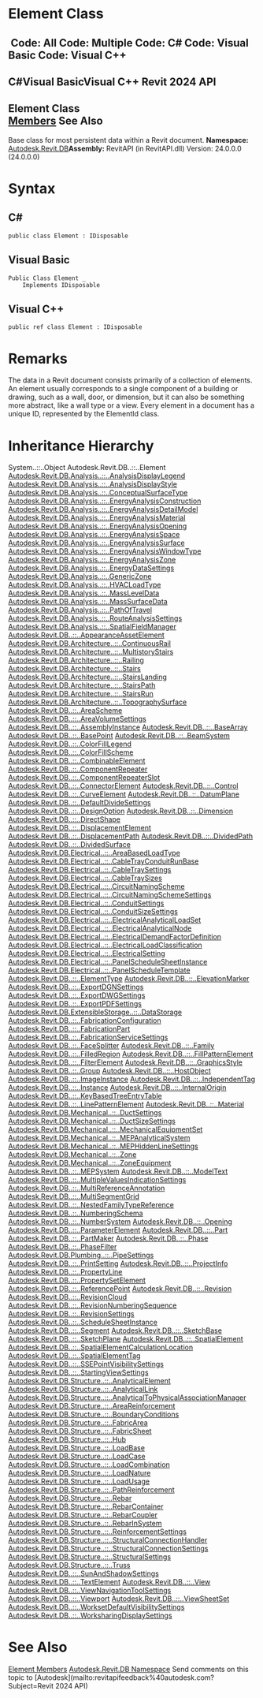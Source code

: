 # Element Class

﻿
 Code: All Code: Multiple Code: C# Code: Visual Basic Code: Visual C++   
---  
C#Visual BasicVisual C++
Revit 2024 API  
---  
Element Class  
[Members](671c33f6-169b-17ca-583b-42f9df50ace5.md "Element Members") See Also  
---  
Base class for most persistent data within a Revit document. 
**Namespace:** [Autodesk.Revit.DB](87546ba7-461b-c646-cbb1-2cb8f5bff8b2.md "Autodesk.Revit.DB Namespace")**Assembly:** RevitAPI (in RevitAPI.dll) Version: 24.0.0.0 (24.0.0.0)
# Syntax
C#  
---  
```text
public class Element : IDisposable
```
  
Visual Basic  
---  
```text
Public Class Element _
	Implements IDisposable
```
  
Visual C++  
---  
```text
public ref class Element : IDisposable
```
  
# Remarks
The data in a Revit document consists primarily of a collection of elements. An element usually corresponds to a single component of a building or drawing, such as a wall, door, or dimension, but it can also be something more abstract, like a wall type or a view. Every element in a document has a unique ID, represented by the ElementId class. 
# Inheritance Hierarchy
System..::..Object Autodesk.Revit.DB..::..Element [Autodesk.Revit.DB.Analysis..::..AnalysisDisplayLegend](c9bd55c9-e4fc-8a7a-0cd9-b2605fcb6a56.md "AnalysisDisplayLegend Class") [Autodesk.Revit.DB.Analysis..::..AnalysisDisplayStyle](927357e1-9874-8b73-72c8-ff2bb78bfa82.md "AnalysisDisplayStyle Class") [Autodesk.Revit.DB.Analysis..::..ConceptualSurfaceType](b79ddf97-2888-ceda-a2c4-222dab08163e.md "ConceptualSurfaceType Class") [Autodesk.Revit.DB.Analysis..::..EnergyAnalysisConstruction](81de66b3-0235-9d05-14ee-22bf2efac937.md "EnergyAnalysisConstruction Class") [Autodesk.Revit.DB.Analysis..::..EnergyAnalysisDetailModel](858aed23-8a94-a70a-c1fc-ca03523e2f02.md "EnergyAnalysisDetailModel Class") [Autodesk.Revit.DB.Analysis..::..EnergyAnalysisMaterial](a02470b1-6055-c4f1-875d-d612ca28c4f2.md "EnergyAnalysisMaterial Class") [Autodesk.Revit.DB.Analysis..::..EnergyAnalysisOpening](825025c8-342d-46b7-592e-e42d8f8e8336.md "EnergyAnalysisOpening Class") [Autodesk.Revit.DB.Analysis..::..EnergyAnalysisSpace](cd0567d0-f5e0-a850-6d10-bde911831947.md "EnergyAnalysisSpace Class") [Autodesk.Revit.DB.Analysis..::..EnergyAnalysisSurface](72ef40eb-20ae-d7ef-0ab5-8c52ddd4b813.md "EnergyAnalysisSurface Class") [Autodesk.Revit.DB.Analysis..::..EnergyAnalysisWindowType](111f4f79-f802-7add-41c0-e51e062ed832.md "EnergyAnalysisWindowType Class") [Autodesk.Revit.DB.Analysis..::..EnergyAnalysisZone](af17ae2b-fb9d-163a-9ffe-91fdcb89ab48.md "EnergyAnalysisZone Class") [Autodesk.Revit.DB.Analysis..::..EnergyDataSettings](63628109-daa0-e5b2-3dfd-153179e54816.md "EnergyDataSettings Class") [Autodesk.Revit.DB.Analysis..::..GenericZone](100b5109-f779-8cf8-81d1-cb6a5c0f4fa1.md "GenericZone Class") [Autodesk.Revit.DB.Analysis..::..HVACLoadType](90bf5784-0076-ded0-41fb-38fcb8ed6abe.md "HVACLoadType Class") [Autodesk.Revit.DB.Analysis..::..MassLevelData](c1e62aaf-b7af-ad0c-60d5-4a1a9c1bed79.md "MassLevelData Class") [Autodesk.Revit.DB.Analysis..::..MassSurfaceData](69fcb13c-6443-d1c2-29d5-08adc1261afd.md "MassSurfaceData Class") [Autodesk.Revit.DB.Analysis..::..PathOfTravel](99c2bb04-151f-c325-84b2-40dee81447d6.md "PathOfTravel Class") [Autodesk.Revit.DB.Analysis..::..RouteAnalysisSettings](e6742b6a-9c35-5344-736b-7bf9af6f4254.md "RouteAnalysisSettings Class") [Autodesk.Revit.DB.Analysis..::..SpatialFieldManager](0a6d155e-6ef1-7215-f8f1-c1d8203797ee.md "SpatialFieldManager Class") [Autodesk.Revit.DB..::..AppearanceAssetElement](3493da3a-fea5-69cb-a18e-d0a954615bab.md "AppearanceAssetElement Class") [Autodesk.Revit.DB.Architecture..::..ContinuousRail](253602af-6809-a579-fc2c-975888d5748c.md "ContinuousRail Class") [Autodesk.Revit.DB.Architecture..::..MultistoryStairs](8b07cbff-013c-889f-8807-703e63a91923.md "MultistoryStairs Class") [Autodesk.Revit.DB.Architecture..::..Railing](4af1265f-859e-123b-ada5-a479324f3dee.md "Railing Class") [Autodesk.Revit.DB.Architecture..::..Stairs](45e2c068-7e52-c84a-cfb8-a53c531d28fa.md "Stairs Class") [Autodesk.Revit.DB.Architecture..::..StairsLanding](cae109cd-bc50-6c36-300e-35d3457c0982.md "StairsLanding Class") [Autodesk.Revit.DB.Architecture..::..StairsPath](ed5913d6-1219-9c7c-7e52-317dd58d7cd3.md "StairsPath Class") [Autodesk.Revit.DB.Architecture..::..StairsRun](ea0e49a0-a007-79d0-c902-a24b1359ae28.md "StairsRun Class") [Autodesk.Revit.DB.Architecture..::..TopographySurface](64242f41-69e1-84be-f21b-84783e81364a.md "TopographySurface Class") [Autodesk.Revit.DB..::..AreaScheme](9b5fd895-692c-5b6f-87f9-e53b1cc7c163.md "AreaScheme Class") [Autodesk.Revit.DB..::..AreaVolumeSettings](6282b3c9-3717-5c8f-7501-8a282244ce09.md "AreaVolumeSettings Class") [Autodesk.Revit.DB..::..AssemblyInstance](4e60704c-dfe3-72b6-7892-6440503fa078.md "AssemblyInstance Class") [Autodesk.Revit.DB..::..BaseArray](d7f9a542-0333-2e10-83a2-98afcee00b80.md "BaseArray Class") [Autodesk.Revit.DB..::..BasePoint](154074ae-d653-aaff-b84b-6336a1cbafaa.md "BasePoint Class") [Autodesk.Revit.DB..::..BeamSystem](6c5c1bd2-8456-5ec9-c53e-0bd3f604ad06.md "BeamSystem Class") [Autodesk.Revit.DB..::..ColorFillLegend](81cbdc7c-9f7f-b454-5669-77ca0514eda7.md "ColorFillLegend Class") [Autodesk.Revit.DB..::..ColorFillScheme](c405eb5b-14fa-0fea-a750-dcd9925a90b0.md "ColorFillScheme Class") [Autodesk.Revit.DB..::..CombinableElement](c88bdbbc-dbbb-0817-a358-35f8686f68a2.md "CombinableElement Class") [Autodesk.Revit.DB..::..ComponentRepeater](27dbc5bd-40e7-c044-11e6-7053adf92c6f.md "ComponentRepeater Class") [Autodesk.Revit.DB..::..ComponentRepeaterSlot](395d3527-1315-038e-8a47-80920f063cc6.md "ComponentRepeaterSlot Class") [Autodesk.Revit.DB..::..ConnectorElement](cd7d7579-1058-e8ca-d55a-c3a914843667.md "ConnectorElement Class") [Autodesk.Revit.DB..::..Control](d04da6b9-0586-22b8-df13-8eb7f5ca248f.md "Control Class") [Autodesk.Revit.DB..::..CurveElement](61673852-2d08-003d-e9fd-4be89d533774.md "CurveElement Class") [Autodesk.Revit.DB..::..DatumPlane](3e0a6725-ee40-c4d5-839f-b7720c1fe2af.md "DatumPlane Class") [Autodesk.Revit.DB..::..DefaultDivideSettings](c4d57a70-3192-458c-faa7-619d11c69f60.md "DefaultDivideSettings Class") [Autodesk.Revit.DB..::..DesignOption](ed121b13-80f0-2bd0-7ebf-f10478e527bf.md "DesignOption Class") [Autodesk.Revit.DB..::..Dimension](210f88be-e3c5-26a4-7dd8-3296f6725cce.md "Dimension Class") [Autodesk.Revit.DB..::..DirectShape](bfbd137b-c2c2-71bb-6f4a-992d0dcf6ea8.md "DirectShape Class") [Autodesk.Revit.DB..::..DisplacementElement](08113547-eaaa-5ec1-5ff1-de609fe7c29c.md "DisplacementElement Class") [Autodesk.Revit.DB..::..DisplacementPath](90ac4bbb-7f65-763a-bf5e-a76b2a167294.md "DisplacementPath Class") [Autodesk.Revit.DB..::..DividedPath](8043b21a-7c78-e0cb-f7b3-495ace05de87.md "DividedPath Class") [Autodesk.Revit.DB..::..DividedSurface](782e1ac7-4e74-9a32-6b03-0a20f7d55217.md "DividedSurface Class") [Autodesk.Revit.DB.Electrical..::..AreaBasedLoadType](2800f280-409f-083d-5b57-127a19344de9.md "AreaBasedLoadType Class") [Autodesk.Revit.DB.Electrical..::..CableTrayConduitRunBase](6820d2a3-d692-2d8e-cb69-d42060ace467.md "CableTrayConduitRunBase Class") [Autodesk.Revit.DB.Electrical..::..CableTraySettings](99e3b914-6cf3-a0af-4c25-dc77048091f7.md "CableTraySettings Class") [Autodesk.Revit.DB.Electrical..::..CableTraySizes](dbd6f408-fbae-1fe0-0e61-7d611141d6b5.md "CableTraySizes Class") [Autodesk.Revit.DB.Electrical..::..CircuitNamingScheme](99de5fb2-6e65-7b1f-1866-347c40d427af.md "CircuitNamingScheme Class") [Autodesk.Revit.DB.Electrical..::..CircuitNamingSchemeSettings](60f49706-88f3-d2fb-0732-b1536c6e2e82.md "CircuitNamingSchemeSettings Class") [Autodesk.Revit.DB.Electrical..::..ConduitSettings](c86a1700-e477-3888-7647-3eafa528fe5d.md "ConduitSettings Class") [Autodesk.Revit.DB.Electrical..::..ConduitSizeSettings](d385e4b4-f675-9bcc-d067-5ca7d1d000d4.md "ConduitSizeSettings Class") [Autodesk.Revit.DB.Electrical..::..ElectricalAnalyticalLoadSet](04782b5e-7089-9825-459b-df47a45a0e71.md "ElectricalAnalyticalLoadSet Class") [Autodesk.Revit.DB.Electrical..::..ElectricalAnalyticalNode](562d1f7d-c9df-bee5-4659-4f8607ee4333.md "ElectricalAnalyticalNode Class") [Autodesk.Revit.DB.Electrical..::..ElectricalDemandFactorDefinition](8ad48bcf-05f3-b9c3-ebfb-2a7b2db2fd83.md "ElectricalDemandFactorDefinition Class") [Autodesk.Revit.DB.Electrical..::..ElectricalLoadClassification](c8aeb888-f4dd-4b93-063e-6aa118c0e471.md "ElectricalLoadClassification Class") [Autodesk.Revit.DB.Electrical..::..ElectricalSetting](d0c5bb12-7cf7-35e0-fc72-51e491c56bc2.md "ElectricalSetting Class") [Autodesk.Revit.DB.Electrical..::..PanelScheduleSheetInstance](1fdb4d7e-ff99-78f7-8efa-87968f5defce.md "PanelScheduleSheetInstance Class") [Autodesk.Revit.DB.Electrical..::..PanelScheduleTemplate](cf7e5cbb-7df4-ae55-8178-f449827b5752.md "PanelScheduleTemplate Class") [Autodesk.Revit.DB..::..ElementType](ffb18296-0448-559c-580c-7857cbcdc094.md "ElementType Class") [Autodesk.Revit.DB..::..ElevationMarker](ca59d2f7-4cd0-d13d-22a0-c153ac8310d4.md "ElevationMarker Class") [Autodesk.Revit.DB..::..ExportDGNSettings](3df10700-a305-dba7-fc4a-5afb5387256c.md "ExportDGNSettings Class") [Autodesk.Revit.DB..::..ExportDWGSettings](a17fc52f-f67a-9763-e52f-29f867106908.md "ExportDWGSettings Class") [Autodesk.Revit.DB..::..ExportPDFSettings](66156539-3f22-d986-ea46-49e772d1c451.md "ExportPDFSettings Class") [Autodesk.Revit.DB.ExtensibleStorage..::..DataStorage](015081b6-3a45-1b4c-991a-93419e9acd51.md "DataStorage Class") [Autodesk.Revit.DB..::..FabricationConfiguration](f7094105-2acf-03f1-7a7f-82dd24087a17.md "FabricationConfiguration Class") [Autodesk.Revit.DB..::..FabricationPart](c9b86162-c105-696a-a919-49a7a7938cc4.md "FabricationPart Class") [Autodesk.Revit.DB..::..FabricationServiceSettings](74134cf4-2874-3b29-5e0f-b4cd7b852ae9.md "FabricationServiceSettings Class") [Autodesk.Revit.DB..::..FaceSplitter](ba55587f-4f1e-7f4c-5b1c-864e10cab304.md "FaceSplitter Class") [Autodesk.Revit.DB..::..Family](f51d019d-6ff3-692b-d1d2-b497cab564de.md "Family Class") [Autodesk.Revit.DB..::..FilledRegion](3685651c-a789-3550-f6bb-7c1decc29079.md "FilledRegion Class") [Autodesk.Revit.DB..::..FillPatternElement](64ecefd0-f5c4-5cd9-53bd-10a64739257e.md "FillPatternElement Class") [Autodesk.Revit.DB..::..FilterElement](909615cd-8abd-044a-cff2-f21fd95b8ee7.md "FilterElement Class") [Autodesk.Revit.DB..::..GraphicsStyle](da26fe81-ee66-1036-1f5b-dffe612182d9.md "GraphicsStyle Class") [Autodesk.Revit.DB..::..Group](ca54af3c-52d8-0aed-cd22-440ec2584b89.md "Group Class") [Autodesk.Revit.DB..::..HostObject](56a32e0b-df65-a6ba-40bd-8f50a1f31dcd.md "HostObject Class") [Autodesk.Revit.DB..::..ImageInstance](ff77d6c8-a94a-067a-cd95-4f2cd3ec8dcc.md "ImageInstance Class") [Autodesk.Revit.DB..::..IndependentTag](e52073e2-9d98-6fb5-eb43-288cf9ed2e28.md "IndependentTag Class") [Autodesk.Revit.DB..::..Instance](08603dd9-976d-a9fe-add7-2a8450b8006c.md "Instance Class") [Autodesk.Revit.DB..::..InternalOrigin](61a029d2-81db-72c9-8fe6-f83d0aa0c658.md "InternalOrigin Class") [Autodesk.Revit.DB..::..KeyBasedTreeEntryTable](c5d3e9d9-0221-520b-6163-9843db20d5ea.md "KeyBasedTreeEntryTable Class") [Autodesk.Revit.DB..::..LinePatternElement](8f4678ba-1824-fd00-73b6-dfb9c7802f83.md "LinePatternElement Class") [Autodesk.Revit.DB..::..Material](2ec33007-7a2a-f86a-009b-d4c5d235a307.md "Material Class") [Autodesk.Revit.DB.Mechanical..::..DuctSettings](cd632c8e-a520-2efb-a417-9dfa5677d134.md "DuctSettings Class") [Autodesk.Revit.DB.Mechanical..::..DuctSizeSettings](68c1d227-424d-36da-0e5a-3f3e51e7f939.md "DuctSizeSettings Class") [Autodesk.Revit.DB.Mechanical..::..MechanicalEquipmentSet](ce3c8e90-566c-bb8e-57f7-06f10dac5b7c.md "MechanicalEquipmentSet Class") [Autodesk.Revit.DB.Mechanical..::..MEPAnalyticalSystem](159ecf0e-1c10-84b1-72b8-104a414b76ed.md "MEPAnalyticalSystem Class") [Autodesk.Revit.DB.Mechanical..::..MEPHiddenLineSettings](36aa6fd1-8948-f89d-3206-8bba2c3db54c.md "MEPHiddenLineSettings Class") [Autodesk.Revit.DB.Mechanical..::..Zone](b47e1280-b436-5f9d-17dc-5b315b50c5ee.md "Zone Class") [Autodesk.Revit.DB.Mechanical..::..ZoneEquipment](62330781-b72c-02ae-0c30-c557decfc38a.md "ZoneEquipment Class") [Autodesk.Revit.DB..::..MEPSystem](65946955-8638-fafb-2657-ef7cb7b2941b.md "MEPSystem Class") [Autodesk.Revit.DB..::..ModelText](3a51d58c-3e29-b641-e8bb-4d8a17c31527.md "ModelText Class") [Autodesk.Revit.DB..::..MultipleValuesIndicationSettings](f23f984b-7cbf-54be-b2b9-a7069adaa339.md "MultipleValuesIndicationSettings Class") [Autodesk.Revit.DB..::..MultiReferenceAnnotation](2224ac33-d7c0-bda8-70de-0005023c2149.md "MultiReferenceAnnotation Class") [Autodesk.Revit.DB..::..MultiSegmentGrid](8488ef7c-7669-26a7-8088-dd78e96850de.md "MultiSegmentGrid Class") [Autodesk.Revit.DB..::..NestedFamilyTypeReference](ff71e3b0-4300-7d04-1356-a045b9a90407.md "NestedFamilyTypeReference Class") [Autodesk.Revit.DB..::..NumberingSchema](8f2b22da-5963-301f-44d8-10c68828c436.md "NumberingSchema Class") [Autodesk.Revit.DB..::..NumberSystem](5c027e93-1dff-9a6e-8602-5b3a3da60ada.md "NumberSystem Class") [Autodesk.Revit.DB..::..Opening](720de864-9f4e-c606-c7f4-2e7a0b2da46f.md "Opening Class") [Autodesk.Revit.DB..::..ParameterElement](2ad60b36-07d6-6aed-62c7-89f388f05ffb.md "ParameterElement Class") [Autodesk.Revit.DB..::..Part](1ee04db6-195f-58fa-a245-5a2f2d404200.md "Part Class") [Autodesk.Revit.DB..::..PartMaker](ec5be0eb-bf10-0f05-83a4-77daa2cfb0fd.md "PartMaker Class") [Autodesk.Revit.DB..::..Phase](ab01f390-a8e8-c21c-b2d0-6dd21056cdec.md "Phase Class") [Autodesk.Revit.DB..::..PhaseFilter](3236c80e-48be-f657-951f-70490a43f065.md "PhaseFilter Class") [Autodesk.Revit.DB.Plumbing..::..PipeSettings](2de0109b-0d0d-a0fe-2adf-6edec8bc1a06.md "PipeSettings Class") [Autodesk.Revit.DB..::..PrintSetting](4d303fcb-ff74-de75-933a-3e8d47d11716.md "PrintSetting Class") [Autodesk.Revit.DB..::..ProjectInfo](e90b12f3-9bf4-f536-3556-c9944cbf9f38.md "ProjectInfo Class") [Autodesk.Revit.DB..::..PropertyLine](780ace09-16a7-b622-d04d-05998be8eebb.md "PropertyLine Class") [Autodesk.Revit.DB..::..PropertySetElement](dd2c8fbb-98ec-7249-87f0-542401f490dd.md "PropertySetElement Class") [Autodesk.Revit.DB..::..ReferencePoint](b4b9baeb-2ec5-a2e1-1420-37f593d36aa4.md "ReferencePoint Class") [Autodesk.Revit.DB..::..Revision](af882c60-68ae-2e53-5c41-7aa43cfc1df4.md "Revision Class") [Autodesk.Revit.DB..::..RevisionCloud](43bdb2c4-2b9c-e3fa-4d6a-8c9970a9f7b6.md "RevisionCloud Class") [Autodesk.Revit.DB..::..RevisionNumberingSequence](52b6f8d8-4d5e-dfee-7782-5cd7a77ee543.md "RevisionNumberingSequence Class") [Autodesk.Revit.DB..::..RevisionSettings](599f75fc-d2b6-63b3-7295-0c314415b638.md "RevisionSettings Class") [Autodesk.Revit.DB..::..ScheduleSheetInstance](68db8e46-90de-6b54-3dae-598957d94201.md "ScheduleSheetInstance Class") [Autodesk.Revit.DB..::..Segment](8505c96c-1ed1-8c1d-20d7-6661781d0b3c.md "Segment Class") [Autodesk.Revit.DB..::..SketchBase](11df9ef5-c21a-8e70-f3d8-f6d131b36221.md "SketchBase Class") [Autodesk.Revit.DB..::..SketchPlane](ba104029-d175-7e75-caef-667a4281f4af.md "SketchPlane Class") [Autodesk.Revit.DB..::..SpatialElement](e73594e8-23aa-899f-82fb-3490def8ece2.md "SpatialElement Class") [Autodesk.Revit.DB..::..SpatialElementCalculationLocation](f4fed5e0-0964-a973-c8f5-7beb046a2849.md "SpatialElementCalculationLocation Class") [Autodesk.Revit.DB..::..SpatialElementTag](0a20cdd6-6e44-bc77-a4c3-2d35470ba911.md "SpatialElementTag Class") [Autodesk.Revit.DB..::..SSEPointVisibilitySettings](5bd4779b-340d-8509-2376-1f97f828bf42.md "SSEPointVisibilitySettings Class") [Autodesk.Revit.DB..::..StartingViewSettings](aaa6f49c-faeb-851e-45e9-d3d5799c1753.md "StartingViewSettings Class") [Autodesk.Revit.DB.Structure..::..AnalyticalElement](e6a6d29a-9c26-2b3b-996e-213ae906a3af.md "AnalyticalElement Class") [Autodesk.Revit.DB.Structure..::..AnalyticalLink](b552fb54-8dff-6690-e16e-cc46cbc46d6b.md "AnalyticalLink Class") [Autodesk.Revit.DB.Structure..::..AnalyticalToPhysicalAssociationManager](0f7f395b-3f70-aa6e-e584-b70c11f767ad.md "AnalyticalToPhysicalAssociationManager Class") [Autodesk.Revit.DB.Structure..::..AreaReinforcement](889aa3cf-9b32-dd78-b660-bcfbad2cf87e.md "AreaReinforcement Class") [Autodesk.Revit.DB.Structure..::..BoundaryConditions](58a98f0e-e2e5-4c8b-bea1-8228b30f1685.md "BoundaryConditions Class") [Autodesk.Revit.DB.Structure..::..FabricArea](b8e6a637-e069-500d-b7d3-3500e1728681.md "FabricArea Class") [Autodesk.Revit.DB.Structure..::..FabricSheet](1f420619-ab30-942a-e5b6-028b7ff3889f.md "FabricSheet Class") [Autodesk.Revit.DB.Structure..::..Hub](67b4e27c-7f91-f233-681c-97ce858c6a65.md "Hub Class") [Autodesk.Revit.DB.Structure..::..LoadBase](4130f6dc-1963-2105-d85b-e08a7c34af8b.md "LoadBase Class") [Autodesk.Revit.DB.Structure..::..LoadCase](2a215599-9c4c-d817-e170-605fd705699d.md "LoadCase Class") [Autodesk.Revit.DB.Structure..::..LoadCombination](82891124-6fb9-e612-ca8c-6f4e32e2c121.md "LoadCombination Class") [Autodesk.Revit.DB.Structure..::..LoadNature](0c83b295-7a01-105b-2ae7-29e6c37be32d.md "LoadNature Class") [Autodesk.Revit.DB.Structure..::..LoadUsage](0b44bcfe-4c5e-85c2-adb5-aeb6ad097ee6.md "LoadUsage Class") [Autodesk.Revit.DB.Structure..::..PathReinforcement](1593a849-b883-73d4-7c02-a2522877d71d.md "PathReinforcement Class") [Autodesk.Revit.DB.Structure..::..Rebar](70fd7426-f4a4-591c-8c06-3c18dda45e7d.md "Rebar Class") [Autodesk.Revit.DB.Structure..::..RebarContainer](61979a57-facc-d97a-7a35-ee04eed59156.md "RebarContainer Class") [Autodesk.Revit.DB.Structure..::..RebarCoupler](af258367-f0c5-e4d3-f863-1733d7bf6b30.md "RebarCoupler Class") [Autodesk.Revit.DB.Structure..::..RebarInSystem](c0bd03fa-78f4-eb67-54e8-e28368e94beb.md "RebarInSystem Class") [Autodesk.Revit.DB.Structure..::..ReinforcementSettings](ca904bb8-c5f4-26bb-6220-9f8d5d1ebd1f.md "ReinforcementSettings Class") [Autodesk.Revit.DB.Structure..::..StructuralConnectionHandler](78653026-36f1-6ab3-f2c0-728692c99b3c.md "StructuralConnectionHandler Class") [Autodesk.Revit.DB.Structure..::..StructuralConnectionSettings](e70eb9af-6795-63d0-417f-40806ee73f8f.md "StructuralConnectionSettings Class") [Autodesk.Revit.DB.Structure..::..StructuralSettings](1d1b89be-c2ae-ca39-01ce-f5b01178fb1e.md "StructuralSettings Class") [Autodesk.Revit.DB.Structure..::..Truss](e0cdc591-cac6-57c7-6190-f0d48cc0e4a9.md "Truss Class") [Autodesk.Revit.DB..::..SunAndShadowSettings](d616614b-a2ed-b0d0-4f11-f0a0b54a22e5.md "SunAndShadowSettings Class") [Autodesk.Revit.DB..::..TextElement](013e58c3-f3d2-d976-89f0-ff4ff701951d.md "TextElement Class") [Autodesk.Revit.DB..::..View](fb92a4e7-f3a7-ef14-e631-342179b18de9.md "View Class") [Autodesk.Revit.DB..::..ViewNavigationToolSettings](62a69b5d-082a-85f5-e568-f15ccfec1164.md "ViewNavigationToolSettings Class") [Autodesk.Revit.DB..::..Viewport](5991dc40-234a-4835-cc06-07524d2e61a4.md "Viewport Class") [Autodesk.Revit.DB..::..ViewSheetSet](5553be2c-8ce7-cbc1-b99e-85c74bcf28d3.md "ViewSheetSet Class") [Autodesk.Revit.DB..::..WorksetDefaultVisibilitySettings](8a6f0949-069b-4b83-380c-f6582ef37a40.md "WorksetDefaultVisibilitySettings Class") [Autodesk.Revit.DB..::..WorksharingDisplaySettings](ec25e291-6582-7e8c-f273-efc0c391bcc4.md "WorksharingDisplaySettings Class")
# See Also
[Element Members](671c33f6-169b-17ca-583b-42f9df50ace5.md "Element Members")
[Autodesk.Revit.DB Namespace](87546ba7-461b-c646-cbb1-2cb8f5bff8b2.md "Autodesk.Revit.DB Namespace")
Send comments on this topic to [Autodesk](mailto:revitapifeedback%40autodesk.com?Subject=Revit 2024 API)